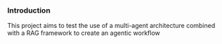 ### Introduction 

This project aims to test the use of a multi-agent architecture combined with a RAG framework to create an agentic workflow
